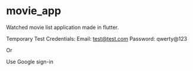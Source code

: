# movie_app

Watched movie list application made in flutter.

Temporary Test Credentials:
Email: test@test.com
Password: qwerty@123

Or

Use Google sign-in
